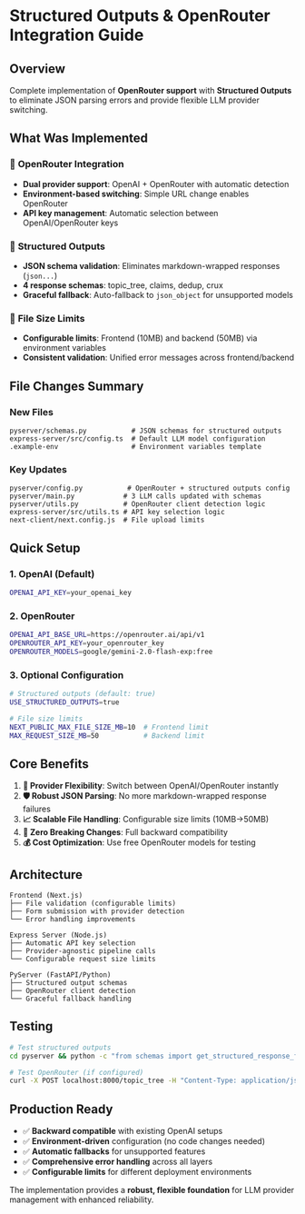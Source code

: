 # Structured Outputs & OpenRouter Integration Guide

## Overview

Complete implementation of **OpenRouter support** with **Structured Outputs** to eliminate JSON parsing errors and provide flexible LLM provider switching.

## What Was Implemented

### 🔄 **OpenRouter Integration**
- **Dual provider support**: OpenAI + OpenRouter with automatic detection
- **Environment-based switching**: Simple URL change enables OpenRouter
- **API key management**: Automatic selection between OpenAI/OpenRouter keys

### 🎯 **Structured Outputs** 
- **JSON schema validation**: Eliminates markdown-wrapped responses (````json...````)
- **4 response schemas**: topic_tree, claims, dedup, crux
- **Graceful fallback**: Auto-fallback to `json_object` for unsupported models

### 📁 **File Size Limits**
- **Configurable limits**: Frontend (10MB) and backend (50MB) via environment variables
- **Consistent validation**: Unified error messages across frontend/backend

## File Changes Summary

### New Files
```
pyserver/schemas.py           # JSON schemas for structured outputs
express-server/src/config.ts  # Default LLM model configuration  
.example-env                  # Environment variables template
```

### Key Updates
```
pyserver/config.py           # OpenRouter + structured outputs config
pyserver/main.py            # 3 LLM calls updated with schemas
pyserver/utils.py           # OpenRouter client detection logic
express-server/src/utils.ts # API key selection logic
next-client/next.config.js  # File upload limits
```

## Quick Setup

### 1. OpenAI (Default)
```bash
OPENAI_API_KEY=your_openai_key
```

### 2. OpenRouter 
```bash
OPENAI_API_BASE_URL=https://openrouter.ai/api/v1
OPENROUTER_API_KEY=your_openrouter_key
OPENROUTER_MODELS=google/gemini-2.0-flash-exp:free
```

### 3. Optional Configuration
```bash
# Structured outputs (default: true)
USE_STRUCTURED_OUTPUTS=true

# File size limits  
NEXT_PUBLIC_MAX_FILE_SIZE_MB=10  # Frontend limit
MAX_REQUEST_SIZE_MB=50           # Backend limit
```

## Core Benefits

1. **🔄 Provider Flexibility**: Switch between OpenAI/OpenRouter instantly
2. **🛡️ Robust JSON Parsing**: No more markdown-wrapped response failures  
3. **📈 Scalable File Handling**: Configurable size limits (10MB→50MB)
4. **🔧 Zero Breaking Changes**: Full backward compatibility
5. **💰 Cost Optimization**: Use free OpenRouter models for testing

## Architecture

```
Frontend (Next.js)
├── File validation (configurable limits)
├── Form submission with provider detection
└── Error handling improvements

Express Server (Node.js)  
├── Automatic API key selection
├── Provider-agnostic pipeline calls
└── Configurable request size limits

PyServer (FastAPI/Python)
├── Structured output schemas
├── OpenRouter client detection  
└── Graceful fallback handling
```

## Testing

```bash
# Test structured outputs
cd pyserver && python -c "from schemas import get_structured_response_format; print('✅ Ready')"

# Test OpenRouter (if configured)
curl -X POST localhost:8000/topic_tree -H "Content-Type: application/json" -d '{...}'
```

## Production Ready

- ✅ **Backward compatible** with existing OpenAI setups
- ✅ **Environment-driven** configuration (no code changes needed)
- ✅ **Automatic fallbacks** for unsupported features
- ✅ **Comprehensive error handling** across all layers
- ✅ **Configurable limits** for different deployment environments

The implementation provides a **robust, flexible foundation** for LLM provider management with enhanced reliability. 